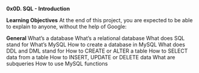 **0x0D. SQL - Introduction**

**Learning Objectives**
At the end of this project, you are expected to be able to explain to anyone, without the help of Google:

**General**
What’s a database
What’s a relational database
What does SQL stand for
What’s MySQL
How to create a database in MySQL
What does DDL and DML stand for
How to CREATE or ALTER a table
How to SELECT data from a table
How to INSERT, UPDATE or DELETE data
What are subqueries
How to use MySQL functions
